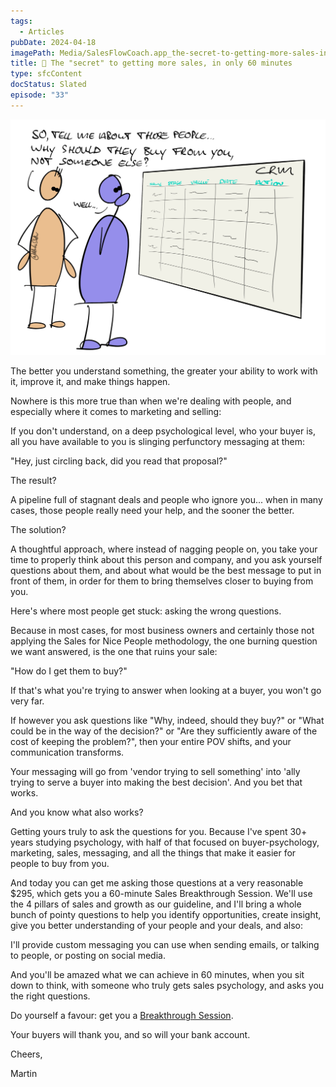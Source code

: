 ```yaml
---
tags:
  - Articles
pubDate: 2024-04-18
imagePath: Media/SalesFlowCoach.app_the-secret-to-getting-more-sales-in-only-60-minutes_MartinStellar.jpeg
title: 📄 The "secret" to getting more sales, in only 60 minutes
type: sfcContent
docStatus: Slated
episode: "33"
---
```


![](Media/SalesFlowCoach.app_the-secret-to-getting-more-sales-in-only-60-minutes_MartinStellar.jpeg)

The better you understand something, the greater your ability to work with it, improve it, and make things happen.

Nowhere is this more true than when we're dealing with people, and especially where it comes to marketing and selling:

If you don't understand, on a deep psychological level, who your buyer is, all you have available to you is slinging perfunctory messaging at them:

"Hey, just circling back, did you read that proposal?"

The result?

A pipeline full of stagnant deals and people who ignore you... when in many cases, those people really need your help, and the sooner the better.

The solution?

A thoughtful approach, where instead of nagging people on, you take your time to properly think about this person and company, and you ask yourself questions about them, and about what would be the best message to put in front of them, in order for them to bring themselves closer to buying from you.

Here's where most people get stuck: asking the wrong questions.

Because in most cases, for most business owners and certainly those not applying the Sales for Nice People methodology, the one burning question we want answered, is the one that ruins your sale:

"How do I get them to buy?"

If that's what you're trying to answer when looking at a buyer, you won't go very far.

If however you ask questions like "Why, indeed, should they buy?" or "What could be in the way of the decision?" or "Are they sufficiently aware of the cost of keeping the problem?", then your entire POV shifts, and your communication transforms.

Your messaging will go from 'vendor trying to sell something' into 'ally trying to serve a buyer into making the best decision'. And you bet that works.

And you know what also works?

Getting yours truly to ask the questions for you. Because I've spent 30+ years studying psychology, with half of that focused on buyer-psychology, marketing, sales, messaging, and all the things that make it easier for people to buy from you.

And today you can get me asking those questions at a very reasonable $295, which gets you a 60-minute Sales Breakthrough Session. We'll use the 4 pillars of sales and growth as our guideline, and I'll bring a whole bunch of pointy questions to help you identify opportunities, create insight, give you better understanding of your people and your deals, and also:

I'll provide custom messaging you can use when sending emails, or talking to people, or posting on social media.

And you'll be amazed what we can achieve in 60 minutes, when you sit down to think, with someone who truly gets sales psychology, and asks you the right questions.

Do yourself a favour: get you a [Breakthrough Session](https://martinstellar.com/salesbreakthroughsession/).

Your buyers will thank you, and so will your bank account.

Cheers,

Martin
